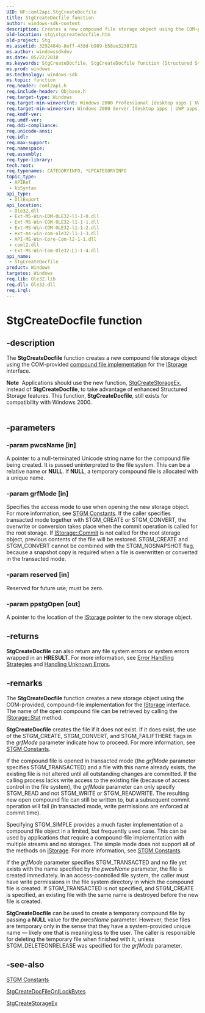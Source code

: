 ```yaml
---
UID: NF:coml2api.StgCreateDocfile
title: StgCreateDocfile function
author: windows-sdk-content
description: Creates a new compound file storage object using the COM-provided compound file implementation for the IStorage interface.
old-location: stg\stgcreatedocfile.htm
old-project: Stg
ms.assetid: 3292484b-8eff-438d-b989-b58ae323872b
ms.author: windowssdkdev
ms.date: 05/22/2018
ms.keywords: StgCreateDocfile, StgCreateDocfile function [Structured Storage], _stg_stgcreatedocfile, coml2api/StgCreateDocfile, stg.stgcreatedocfile
ms.prod: windows
ms.technology: windows-sdk
ms.topic: function
req.header: coml2api.h
req.include-header: Objbase.h
req.target-type: Windows
req.target-min-winverclnt: Windows 2000 Professional [desktop apps | UWP apps]
req.target-min-winversvr: Windows 2000 Server [desktop apps | UWP apps]
req.kmdf-ver: 
req.umdf-ver: 
req.ddi-compliance: 
req.unicode-ansi: 
req.idl: 
req.max-support: 
req.namespace: 
req.assembly: 
req.type-library: 
tech.root: 
req.typenames: CATEGORYINFO, *LPCATEGORYINFO
topic_type:
 - APIRef
 - kbSyntax
api_type:
 - DllExport
api_location:
 - Ole32.dll
 - Ext-MS-Win-COM-OLE32-l1-1-0.dll
 - Ext-MS-Win-COM-OLE32-l1-1-1.dll
 - Ext-MS-Win-COM-OLE32-l1-1-2.dll
 - ext-ms-win-com-ole32-l1-1-3.dll
 - API-MS-Win-Core-Com-l2-1-1.dll
 - coml2.dll
 - Ext-MS-Win-Com-Ole32-L1-1-4.dll
api_name:
 - StgCreateDocfile
product: Windows
targetos: Windows
req.lib: Ole32.lib
req.dll: Ole32.dll
req.irql: 
---
```


# StgCreateDocfile function


## -description


The <b>StgCreateDocfile</b> function creates a new compound file storage object using the COM-provided <a href="https://msdn.microsoft.com/2a2253f6-d3d3-403e-a9ba-53a541c7a31e">compound file implementation</a> for the 
<a href="https://msdn.microsoft.com/2f454538-0f40-4811-b908-cd317ef79487">IStorage</a> interface.
<div class="alert"><b>Note</b>  Applications should use the new function, 
<a href="https://msdn.microsoft.com/6442977d-e980-419e-abe9-9d15dbb045c1">StgCreateStorageEx</a>, instead of 
<b>StgCreateDocfile</b>, to take advantage of enhanced  Structured Storage features. This function, 
<b>StgCreateDocfile</b>, still exists for compatibility with Windows 2000.</div><div> </div>

## -parameters




### -param pwcsName [in]

A pointer to a null-terminated Unicode string name for the compound file being created. It is passed uninterpreted to the file system. This can be a relative name or <b>NULL</b>. If <b>NULL</b>, a temporary compound file is allocated with a unique name.


### -param grfMode [in]

Specifies the access mode to use when opening the new storage object. For more information, see <a href="https://msdn.microsoft.com/15a35da9-332a-46e1-9190-500c95e26f59">STGM Constants</a>. If the caller specifies transacted mode together with STGM_CREATE or STGM_CONVERT, the overwrite or conversion takes place when the commit operation is called for the root storage. If <a href="https://msdn.microsoft.com/72831f2c-1e07-429b-af4c-2aaced3f3888">IStorage::Commit</a> is not called for the root storage object, previous contents of the file will be restored. STGM_CREATE and STGM_CONVERT cannot be combined with the STGM_NOSNAPSHOT flag, because a snapshot copy is required when a file is overwritten or converted in the transacted mode.


### -param reserved [in]

Reserved for future use; must be zero.


### -param ppstgOpen [out]

A pointer to the location of the 
<a href="https://msdn.microsoft.com/2f454538-0f40-4811-b908-cd317ef79487">IStorage</a> pointer to the new storage object.


## -returns



<b>StgCreateDocfile</b> can also return any file system errors or system errors wrapped in an <b>HRESULT</b>. For more information, see 
<a href="_com_error_handling_strategies">Error Handling Strategies</a> and 
<a href="_com_handling_unknown_errors">Handling Unknown Errors</a>.




## -remarks



The 
<b>StgCreateDocfile</b> function creates a new storage object using the COM-provided, compound-file implementation for the 
<a href="https://msdn.microsoft.com/2f454538-0f40-4811-b908-cd317ef79487">IStorage</a> interface. The name of the open compound file can be retrieved by calling the 
<a href="https://msdn.microsoft.com/87478fa8-1b5f-44ed-bffc-e139c7f44a12">IStorage::Stat</a> method.

<b>StgCreateDocfile</b> creates the file if it does not exist. If it does exist, the use of the STGM_CREATE, STGM_CONVERT, and STGM_FAILIFTHERE flags in the <i>grfMode</i> parameter indicate how to proceed. For more information, see <a href="https://msdn.microsoft.com/15a35da9-332a-46e1-9190-500c95e26f59">STGM Constants</a>.

If the compound file is opened in transacted mode (the <i>grfMode</i> parameter specifies STGM_TRANSACTED) and a file with this name already exists, the existing file is not altered until all outstanding changes are committed. If the calling process lacks write access to the existing file (because of access control in the file system), the <i>grfMode</i> parameter can only specify STGM_READ and not STGM_WRITE or STGM_READWRITE. The resulting new open compound file can still be written to, but a subsequent commit operation will fail (in transacted mode, write permissions are enforced at commit time).

Specifying STGM_SIMPLE provides a much faster implementation of a compound file object in a limited, but frequently used case. This can be used by applications that require a compound-file implementation with multiple streams and no storages. The simple mode does not support all of the methods on 
<a href="https://msdn.microsoft.com/2f454538-0f40-4811-b908-cd317ef79487">IStorage</a>. For more information, see <a href="https://msdn.microsoft.com/15a35da9-332a-46e1-9190-500c95e26f59">STGM Constants</a>.

If the <i>grfMode</i> parameter specifies STGM_TRANSACTED and no file yet exists with the name specified by the <i>pwcsName</i> parameter, the file is created immediately. In an access-controlled file system, the caller must have write permissions in the file system directory in which the compound file is created. If STGM_TRANSACTED is not specified, and STGM_CREATE is specified, an existing file with the same name is destroyed before the new file is created.

<b>StgCreateDocfile</b> can be used to create a temporary compound file by passing a <b>NULL</b> value for the <i>pwcsName</i> parameter. However, these files are temporary only in the sense that they have a system-provided unique name — likely one that is meaningless to the user. The caller is responsible for deleting the temporary file when finished with it, unless STGM_DELETEONRELEASE was specified for the <i>grfMode</i> parameter.




## -see-also




<a href="https://msdn.microsoft.com/15a35da9-332a-46e1-9190-500c95e26f59">STGM Constants</a>



<a href="https://msdn.microsoft.com/8af5098d-db04-4273-8f5f-6d1a1d9541de">StgCreateDocFileOnILockBytes</a>



<a href="https://msdn.microsoft.com/6442977d-e980-419e-abe9-9d15dbb045c1">StgCreateStorageEx</a>
 

 

